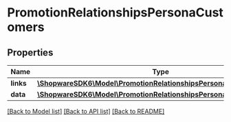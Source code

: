 # PromotionRelationshipsPersonaCustomers

## Properties
Name | Type | Description | Notes
------------ | ------------- | ------------- | -------------
**links** | [**\ShopwareSDK6\Model\PromotionRelationshipsPersonaCustomersLinks**](PromotionRelationshipsPersonaCustomersLinks.md) |  | [optional] 
**data** | [**\ShopwareSDK6\Model\PromotionRelationshipsPersonaCustomersData[]**](PromotionRelationshipsPersonaCustomersData.md) |  | [optional] 

[[Back to Model list]](../../README.md#documentation-for-models) [[Back to API list]](../../README.md#documentation-for-api-endpoints) [[Back to README]](../../README.md)

